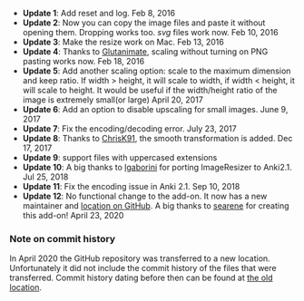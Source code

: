 <ul>
<li><b>Update 1</b>: Add reset and log. Feb 8, 2016</li>
<li><b>Update 2</b>: Now you can copy the image files and paste it without opening them. Dropping works too. <i>svg</i> files work now. Feb 10, 2016</li>
<li><b>Update 3</b>: Make the resize work on Mac. Feb 13, 2016</li>
<li><b>Update 4</b>: Thanks to <a href="https://github.com/Glutanimate" rel="nofollow">Glutanimate</a>, scaling without turning on PNG pasting works now. Feb 18, 2016</li>
<li><b>Update 5</b>: Add another scaling option: scale to the maximum dimension and keep ratio. If width &gt; height, it will scale to width, if width &lt; height, it will scale to height. It would be useful if the width/height ratio of the image is extremely small(or large) April 20, 2017</li>
<li><b>Update 6</b>: Add an option to disable upscaling for small images. June 9, 2017</li>
<li><b>Update 7</b>: Fix the encoding/decoding error. July 23, 2017</li>
<li><b>Update 8</b>: Thanks to <a href="https://github.com/ChrisK91" rel="nofollow">ChrisK91</a>, the smooth transformation is added. Dec 17, 2017</li>
<li><b>Update 9</b>: support files with uppercased extensions</li>
<li><b>Update 10</b>: A big thanks to <a href="https://github.com/lgaborini" rel="nofollow">lgaborini</a> for porting ImageResizer to Anki2.1. Jul 25, 2018</li>
<li><b>Update 11</b>: Fix the encoding issue in Anki 2.1. Sep 10, 2018</li>
<li><b>Update 12</b>: No functional change to the add-on. It now has a new maintainer and <a href="https://github.com/mankinence/ImageResizer" rel="nofollow">location on GitHub</a>. A big thanks to <a href="https://github.com/searene" rel="nofollow">searene</a> for creating this add-on! April 23, 2020</li>
</ul>

### Note on commit history
In April 2020 the GitHub repository was transferred to a new location.
Unfortunately it did not include the commit history of the files that were transferred.
Commit history dating before then can be found at [the old location](https://github.com/searene/Anki-Addons).
